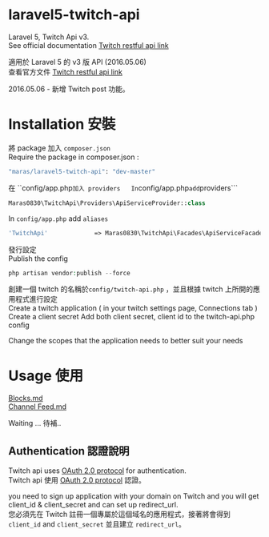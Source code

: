 # laravel5-twitch-api
Laravel 5, Twitch Api v3.  
See official documentation [Twitch restful api link](https://github.com/justintv/Twitch-API)

適用於 Laravel 5 的 v3 版 API (2016.05.06)    
查看官方文件 [Twitch restful api link](https://github.com/justintv/Twitch-API/tree/master/v3_resources)

2016.05.06 - 新增 Twitch post 功能。  

# Installation 安裝

將 package 加入 ```composer.json```  
Require the package in composer.json : 
```bash
"maras/laravel5-twitch-api": "dev-master"
```
在 ``config/app.php``` 加入 providers  
In ```config/app.php``` add ```providers```
```php
Maras0830\TwitchApi\Providers\ApiServiceProvider::class
```
In ```config/app.php``` add ```aliases```  
```php
'TwitchApi'             => Maras0830\TwitchApi\Facades\ApiServiceFacade::class,
```
發行設定  
Publish the config
```php
php artisan vendor:publish --force
```
創建一個 twitch 的名稱於```config/twitch-api.php``` ，並且根據 twitch 上所開的應用程式進行設定  
Create a twitch application ( in your twitch settings page, Connections tab )
Create a client secret
Add both client secret, client id to the twitch-api.php config

Change the scopes that the application needs to better suit your needs

# Usage 使用

[Blocks.md](https://github.com/Maras0830/laravel5-twitch-api/blob/master/doc/Blocks.md)  
[Channel Feed.md](https://github.com/Maras0830/laravel5-twitch-api/blob/master/doc/Channel_Feed.md)  

Waiting ...
待補..

##  Authentication 認證說明

Twitch api uses [OAuth 2.0 protocol] for authentication.  
Twitch api 使用 [OAuth 2.0 protocol] 認證。  

you need to sign up application with your domain on Twitch and you will get client_id & client_secret and can set up redirect_url.  
您必須先在 Twitch 註冊一個專屬於這個域名的應用程式，接著將會得到 ```client_id``` and ```client_secret``` 並且建立 ```redirect_url```。  
    
[OAuth 2.0 protocol]:http://hueniverse.com/2010/05/introducing-oauth-2-0
